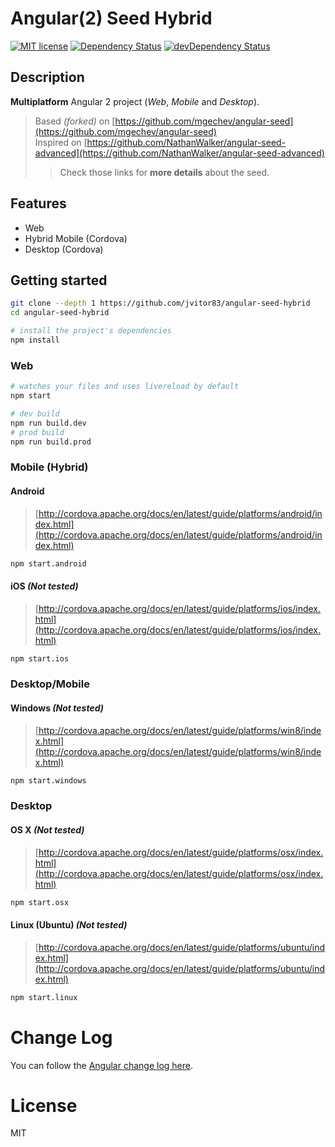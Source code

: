 # Angular(2) Seed Hybrid

[![MIT license](http://img.shields.io/badge/license-MIT-brightgreen.svg)](http://opensource.org/licenses/MIT)
[![Dependency Status](https://david-dm.org/jvitor83/angular-seed-hybrid.svg)](https://david-dm.org/jvitor83/angular-seed-hybrid)
[![devDependency Status](https://david-dm.org/jvitor83/angular-seed-hybrid/dev-status.svg)](https://david-dm.org/jvitor83/angular-seed-hybrid#info=devDependencies)

## Description

**Multiplatform** Angular 2 project (_Web_, _Mobile_ and _Desktop_).

> Based _(forked)_ on [https://github.com/mgechev/angular-seed](https://github.com/mgechev/angular-seed)  
> Inspired on [https://github.com/NathanWalker/angular-seed-advanced](https://github.com/NathanWalker/angular-seed-advanced)
> > Check those links for **more details** about the seed.  

## Features

- Web
- Hybrid Mobile (Cordova)
- Desktop (Cordova)

## Getting started

```bash
git clone --depth 1 https://github.com/jvitor83/angular-seed-hybrid
cd angular-seed-hybrid

# install the project's dependencies
npm install
```

### Web

```bash
# watches your files and uses livereload by default
npm start

# dev build
npm run build.dev
# prod build
npm run build.prod
```

### Mobile (Hybrid)

#### Android
> [http://cordova.apache.org/docs/en/latest/guide/platforms/android/index.html](http://cordova.apache.org/docs/en/latest/guide/platforms/android/index.html)

```bash
npm start.android
```

#### iOS _(Not tested)_
> [http://cordova.apache.org/docs/en/latest/guide/platforms/ios/index.html](http://cordova.apache.org/docs/en/latest/guide/platforms/ios/index.html)

```bash
npm start.ios
```

### Desktop/Mobile

#### Windows _(Not tested)_
> [http://cordova.apache.org/docs/en/latest/guide/platforms/win8/index.html](http://cordova.apache.org/docs/en/latest/guide/platforms/win8/index.html)

```bash
npm start.windows
```

### Desktop

#### OS X _(Not tested)_
> [http://cordova.apache.org/docs/en/latest/guide/platforms/osx/index.html](http://cordova.apache.org/docs/en/latest/guide/platforms/osx/index.html)

```bash
npm start.osx
```

#### Linux (Ubuntu) _(Not tested)_
> [http://cordova.apache.org/docs/en/latest/guide/platforms/ubuntu/index.html](http://cordova.apache.org/docs/en/latest/guide/platforms/ubuntu/index.html)

```bash
npm start.linux
```


# Change Log

You can follow the [Angular change log here](https://github.com/angular/angular/blob/master/CHANGELOG.md).

# License

MIT
